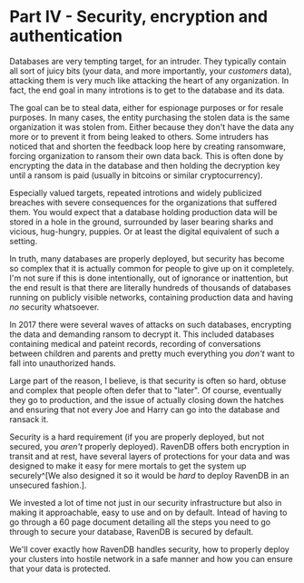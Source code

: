 
# Part IV - Security, encryption and authentication

Databases are very tempting target, for an intruder. They typically contain all sort of juicy bits (your data, and more 
importantly, your _customers_ data), attacking them is very much like attacking the heart of any organization. In fact,
the end goal in many introtions is to get to the database and its data.

The goal can be to steal data, either for espionage purposes or for resale purposes. In many cases, the entity purchasing
the stolen data is the same organization it was stolen from. Either because they don't have the data any more or to prevent
it from being leaked to others. Some intruders has noticed that and shorten the feedback loop here by creating ransomware,
forcing organization to ransom their own data back.
This is often done by encrypting the data in the database and then holding the decryption key until a ransom is paid 
(usually in bitcoins or similar cryptocurrency). 

Especially valued targets, repeated introtions and widely publicized breaches with severe consequences for the organizations
that suffered them. You would expect that a database holding production data will be stored in a hole in the ground, 
surrounded by laser bearing sharks and vicious, hug-hungry, puppies. Or at least the digital equivalent of such a setting.

In truth, many databases are properly deployed, but security has become so complex that it is actually common for people to
give up on it completely. I'm not sure if this is done intentionally, out of ignorance or inattention, but the end result is
that there are literally hundreds of thousands of databases running on publicly visible networks, containing production data
and having _no_ security whatsoever.

In 2017 there were several waves of attacks on such databases, encrypting the data and demanding ransom to decrypt it. This
included databases containing medical and pateint records, recording of conversations between children and parents and 
pretty much everything you _don't_ want to fall into unauthorized hands. 

Large part of the reason, I believe, is that security is often so hard, obtuse and complex that people often defer that to 
"later". Of course, eventually they go to production, and the issue of actually closing down the hatches and ensuring that
not every Joe and Harry can go into the database and ransack it.

Security is a hard requirement (if you are properly deployed, but not secured, you _aren't_ properly deployed). RavenDB 
offers both encryption in transit and at rest, have several layers of protections for your data and was designed to make 
it easy for mere mortals to get the system up securely^[We also designed it so it would be _hard_ to deploy RavenDB in 
an unsecured fashion.]. 

We invested a lot of time not just in our security infrastructure but also in making it approachable, easy to use and on
by default. Intead of having to go through a 60 page document detailing all the steps you need to go through to secure your
database, RavenDB is secured by default. 

We'll cover exactly how RavenDB handles security, how to properly deploy your clusters into hostile network in a safe manner
and how you can ensure that your data is protected. 